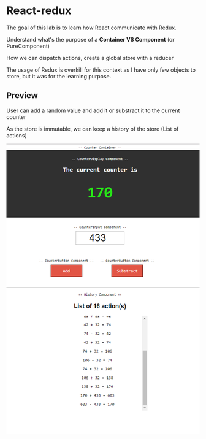 # React-redux
The goal of this lab is to learn how React communicate with Redux.

Understand what's the purpose of a **Container VS Component** (or PureComponent)

How we can dispatch actions, create a global store with a reducer

The usage of Redux is overkill for this context as I have only few objects to store, but it was for the learning purpose.


## Preview

User can add a random value and add it or substract it to the current counter

As the store is immutable, we can keep a history of the store (List of actions)

![](images/preview.png)
